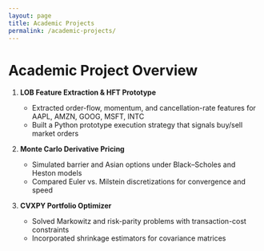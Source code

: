 ```yaml
---
layout: page
title: Academic Projects
permalink: /academic-projects/
---
```


<h1 id="project_overview">Academic Project Overview</h1>

1. **LOB Feature Extraction & HFT Prototype**  
   - Extracted order-flow, momentum, and cancellation-rate features for AAPL, AMZN, GOOG, MSFT, INTC  
   - Built a Python prototype execution strategy that signals buy/sell market orders

2. **Monte Carlo Derivative Pricing**  
   - Simulated barrier and Asian options under Black–Scholes and Heston models  
   - Compared Euler vs. Milstein discretizations for convergence and speed

3. **CVXPY Portfolio Optimizer**  
   - Solved Markowitz and risk-parity problems with transaction-cost constraints  
   - Incorporated shrinkage estimators for covariance matrices
